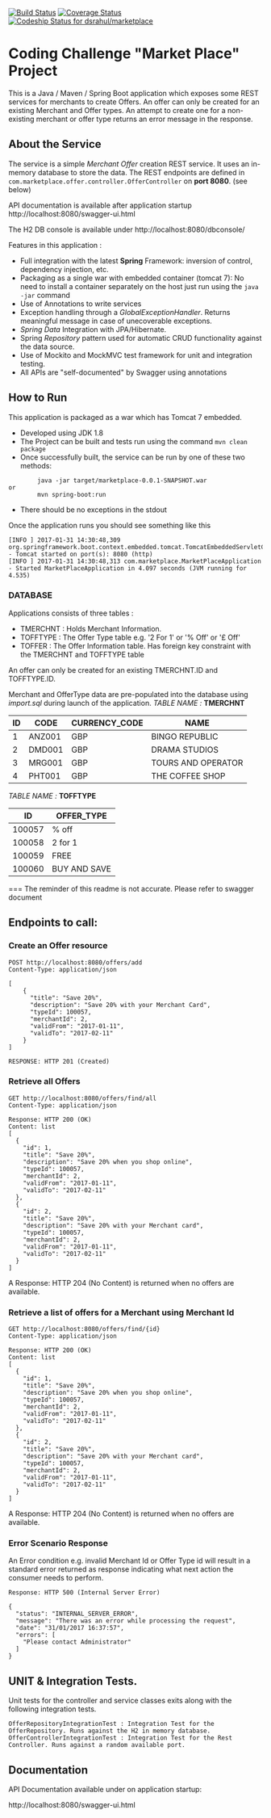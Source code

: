 [![Build Status](https://travis-ci.org/dsrahul/marketplace.svg?branch=master)](https://travis-ci.org/dsrahul/marketplace) [![Coverage Status](https://coveralls.io/repos/github/dsrahul/marketplace/badge.svg?branch=master)](https://coveralls.io/github/dsrahul/marketplace?branch=master) [ ![Codeship Status for dsrahul/marketplace](https://app.codeship.com/projects/4a0f6040-8ee3-0135-0d60-3a7a536cf0eb/status?branch=master)](https://app.codeship.com/projects/249830)
# Coding Challenge "Market Place" Project

This is a Java / Maven / Spring Boot application which exposes some REST services for merchants to create Offers. 
An offer can only be created for an existing Merchant and Offer types. An attempt to create one for a non-existing merchant or offer type returns an error message in the response.

## About the Service
The service is a simple *Merchant Offer* creation REST service. It uses an in-memory database to store the data. The REST endpoints are defined in ```com.marketplace.offer.controller.OfferController``` on **port 8080**. (see below)

API documentation is available after application startup
http://localhost:8080/swagger-ui.html

The H2 DB console is available under
http://localhost:8080/dbconsole/

Features in this application : 
* Full integration with the latest **Spring** Framework: inversion of control, dependency injection, etc.
* Packaging as a single war with embedded container (tomcat 7): No need to install a container separately on the host just run using the ``java -jar`` command
* Use of Annotations to write services
* Exception handling through a *GlobalExceptionHandler*. Returns meaningful message in case of unecoverable exceptions.
* *Spring Data* Integration with JPA/Hibernate. 
* Spring *Repository* pattern used for automatic CRUD functionality against the data source.
* Use of Mockito and MockMVC test framework for unit and integration testing.
* All APIs are "self-documented" by Swagger using annotations 

## How to Run 

This application is packaged as a war which has Tomcat 7 embedded.

* Developed using JDK 1.8
* The Project can be built and tests run using the command ```mvn clean package```
* Once successfully built, the service can be run by one of these two methods:
```
        java -jar target/marketplace-0.0.1-SNAPSHOT.war
or
        mvn spring-boot:run
```
* There should be no exceptions in the stdout

Once the application runs you should see something like this

```
[INFO ] 2017-01-31 14:30:48,309 org.springframework.boot.context.embedded.tomcat.TomcatEmbeddedServletContainer - Tomcat started on port(s): 8080 (http)
[INFO ] 2017-01-31 14:30:48,313 com.marketplace.MarketPlaceApplication - Started MarketPlaceApplication in 4.097 seconds (JVM running for 4.535)
```

### DATABASE
Applications consists of three tables :
* TMERCHNT : Holds Merchant Information.  
* TOFFTYPE :  The Offer Type table e.g. '2 For 1' or '% Off' or '£ Off'
* TOFFER   : The Offer Information table. Has foreign key constraint with the TMERCHNT and TOFFTYPE table

An offer can only be created for an existing TMERCHNT.ID and TOFFTYPE.ID.  

Merchant and OfferType data are pre-populated into the database using *import.sql* during launch of the application.
*TABLE NAME :* **TMERCHNT**

|ID |   CODE|   CURRENCY_CODE   |   NAME                |  
|---|-------|-------------------|-----------------------|
|1  |ANZ001 |GBP                |   BINGO REPUBLIC      |
|2  |DMD001 |GBP                |   DRAMA STUDIOS       |
|3  |MRG001 |GBP                |   TOURS AND OPERATOR  |
|4  |PHT001 |GBP                |   THE COFFEE SHOP     |

*TABLE NAME :* **TOFFTYPE**

|ID     |OFFER_TYPE         |
|-------|-------------------|
|100057 |% off              |
|100058 |2 for 1            |
|100059 |FREE               |
|100060 |BUY AND SAVE       |

=== The reminder of this readme is not accurate. Please refer to swagger document
## Endpoints to call:
### Create an Offer resource
```
POST http://localhost:8080/offers/add
Content-Type: application/json

[
    {
      "title": "Save 20%",
      "description": "Save 20% with your Merchant Card",
      "typeId": 100057,
      "merchantId": 2,
      "validFrom": "2017-01-11",
      "validTo": "2017-02-11"
    }
]

RESPONSE: HTTP 201 (Created)
```

### Retrieve all Offers
```
GET http://localhost:8080/offers/find/all
Content-Type: application/json

Response: HTTP 200 (OK)
Content: list 
[
  {
    "id": 1,
    "title": "Save 20%",
    "description": "Save 20% when you shop online",
    "typeId": 100057,
    "merchantId": 2,
    "validFrom": "2017-01-11",
    "validTo": "2017-02-11"
  },
  {
    "id": 2,
    "title": "Save 20%",
    "description": "Save 20% with your Merchant card",
    "typeId": 100057,
    "merchantId": 2,
    "validFrom": "2017-01-11",
    "validTo": "2017-02-11"
  }
]
```
A Response: HTTP 204 (No Content) is returned when no offers are available.

### Retrieve a list of offers for a Merchant using Merchant Id
```
GET http://localhost:8080/offers/find/{id}
Content-Type: application/json

Response: HTTP 200 (OK)
Content: list 
[
  {
    "id": 1,
    "title": "Save 20%",
    "description": "Save 20% when you shop online",
    "typeId": 100057,
    "merchantId": 2,
    "validFrom": "2017-01-11",
    "validTo": "2017-02-11"
  },
  {
    "id": 2,
    "title": "Save 20%",
    "description": "Save 20% with your Merchant card",
    "typeId": 100057,
    "merchantId": 2,
    "validFrom": "2017-01-11",
    "validTo": "2017-02-11"
  }
]
```
A Response: HTTP 204 (No Content) is returned when no offers are available.

### Error Scenario Response
An Error condition e.g. invalid Merchant Id or Offer Type id will result in a standard error returned as response indicating what next action the consumer needs to perform.
```
Response: HTTP 500 (Internal Server Error)

{
  "status": "INTERNAL_SERVER_ERROR",
  "message": "There was an error while processing the request",
  "date": "31/01/2017 16:37:57",
  "errors": [
    "Please contact Administrator"
  ]
}
````
## UNIT & Integration Tests.

Unit tests for the controller and service classes exits along with the following integration tests.

```
OfferRepositoryIntegrationTest : Integration Test for the OfferRepository. Runs against the H2 in memory database.
OfferControllerIntegrationTest : Integration Test for the Rest Controller. Runs against a random available port.
```

## Documentation
API Documentation available under on application startup:

http://localhost:8080/swagger-ui.html




